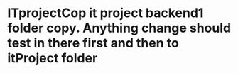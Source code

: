 # ITprojectCop it project backend1 folder copy. Anything change should test in there first and then to itProject folder
